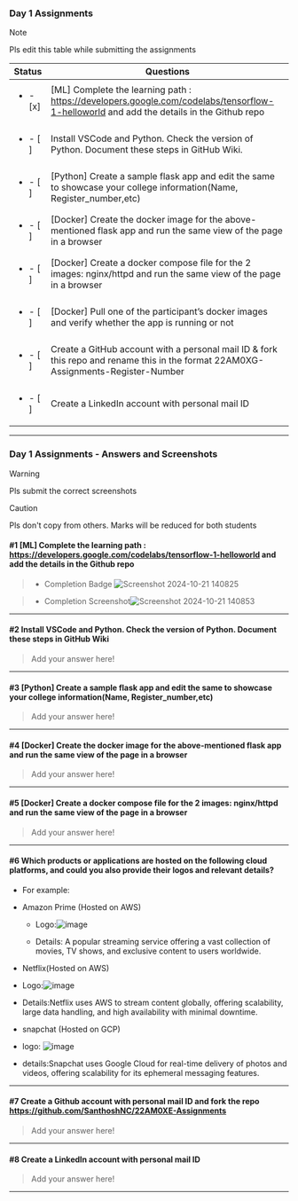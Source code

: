 ### Day 1 Assignments

> [!NOTE]
> Pls edit this table while submitting the assignments

| Status         | Questions     | 
|----------------|---------------|
| <ul><li>- [x] </li></ul> | [ML] Complete the learning path : https://developers.google.com/codelabs/tensorflow-1-helloworld and add the details in the Github repo |
| <ul><li>- [ ] </li></ul> | Install VSCode and Python. Check the version of Python. Document these steps in GitHub Wiki. |
| <ul><li>- [ ] </li></ul> | [Python] Create a sample flask app and edit the same to showcase your college information(Name, Register_number,etc) |
| <ul><li>- [ ] </li></ul> | [Docker] Create the docker image for the above-mentioned flask app and run the same view of the page in a browser |
| <ul><li>- [ ] </li></ul> | [Docker] Create a docker compose file for the 2 images: nginx/httpd and run the same view of the page in a browser |
| <ul><li>- [ ] </li></ul> | [Docker] Pull one of the participant’s docker images and verify whether the app is running or not  |
| <ul><li>- [ ] </li></ul> | Create a GitHub account with a personal mail ID & fork this repo and rename this in the format 22AM0XG-Assignments-Register-Number  |
| <ul><li>- [ ] </li></ul> | Create a LinkedIn account with personal mail ID  |

***

### Day 1 Assignments - Answers and Screenshots

> [!WARNING]
> Pls submit the correct screenshots

> [!CAUTION]
> Pls don't copy from others. Marks will be reduced for both students

#### #1 [ML] Complete the learning path : https://developers.google.com/codelabs/tensorflow-1-helloworld and add the details in the Github repo
> - Completion Badge ![Screenshot 2024-10-21 140825](https://github.com/user-attachments/assets/596a98fc-211c-4259-bd03-c0bdd59d1e7e)

> - Completion Screenshot![Screenshot 2024-10-21 140853](https://github.com/user-attachments/assets/13f83e59-57aa-46ed-94af-bd1d65c2976e)
	

***

#### #2 Install VSCode and Python. Check the version of Python. Document these steps in GitHub Wiki
> Add your answer here!

***

#### #3 [Python] Create a sample flask app and edit the same to showcase your college information(Name, Register_number,etc)
> Add your answer here!

***

#### #4 [Docker] Create the docker image for the above-mentioned flask app and run the same view of the page in a browser
> Add your answer here!

***

#### #5 [Docker] Create a docker compose file for the 2 images: nginx/httpd and run the same view of the page in a browser
> Add your answer here!

***

#### #6 Which products or applications are hosted on the following cloud platforms, and could you also provide their logos and relevant details? 
- For example:
- Amazon Prime (Hosted on AWS)
  - Logo:![image](https://github.com/user-attachments/assets/a772912f-a457-491a-9bb5-1435cce7b51a)

  - Details: A popular streaming service offering a vast collection of movies, TV shows, and exclusive content to users worldwide.

- Netflix(Hosted on AWS)
- Logo:![image](https://github.com/user-attachments/assets/08fba6c4-b9e6-47cc-b895-5f1a5e528240)

- Details:Netflix uses AWS to stream content globally, offering scalability, large data handling, and high availability with minimal downtime.
- snapchat (Hosted on GCP)
- logo: ![image](https://github.com/user-attachments/assets/a70f5b5a-00b9-4985-a680-1e4fa2304218)

- details:Snapchat uses Google Cloud for real-time delivery of photos and videos, offering scalability for its ephemeral messaging features.


***

#### #7 Create a Github account with personal mail ID and fork the repo https://github.com/SanthoshNC/22AM0XE-Assignments
> Add your answer here!

***

#### #8 Create a LinkedIn account with personal mail ID
> Add your answer here!

***
